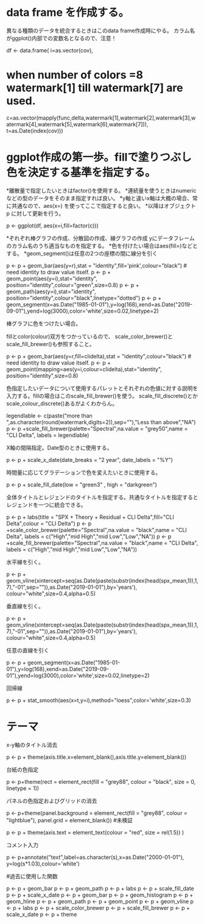 # data frame を作成する。
 異なる種類のデータを統合するときはこのdata frame作成時にやる。
 カラム名がggplot()内部での変数名となるので、注意！

df <- data.frame(
  i=as.vector(cov),
  # when number of colors =8 watermark[1] till watermark[7] are used.
  c=as.vector(mapply(func,delta,watermark[1],watermark[2],watermark[3],watermark[4],watermark[5],watermark[6],watermark[7])),
  t=as.Date(index(cov)))

# ggplot作成の第一歩。fillで塗りつぶし色を決定する基準を指定する。

*離散量で指定したいときはfactor()を使用する。
*連続量を使うときはnumericなどの型のデータをそのまま指定すれば良い。
*y軸と違いx軸は大概の場合、常に共通なので、aes(x=<column name of data frame>) を使ってここで指定すると良い。
*以降はオブジェクト p に対して更新を行う。

p <- ggplot(df, aes(x=i,fill=factor(c)))

*ぞれぞれ棒グラフの作成、分散図の作成、線グラフの作成 yにデータフレームのカラム名のうち適当なものを指定する。
*色を付けたい場合はaes(fill=<column name of data frame>)などとする。
*geom_segment()は任意の2つの座標の間に線分を引く

p <- p + geom_bar(aes(y=r),stat = "identity",fill='pink',colour="black") # need identity to draw value itself.
p <- p + geom_point(aes(y=i),stat="identity", position="identity",colour="green",size=0.8)
p <- p + geom_path(aes(y=i),stat="identity", position="identity",colour="black",linetype="dotted")
p <- p + geom_segment(x=as.Date("1985-01-01"),y=log(168),xend=as.Date("2019-09-01"),yend=log(3000),color='white',size=0.02,linetype=2)

棒グラフに色をつけたい場合。

fillとcolor(colour)双方をつかっているので、 scale_color_brewer()とscale_fill_brewer()も参照すること。

p <- p + geom_bar(aes(y=r,fill=clidelta),stat = "identity",colour="black") # need identity to draw value itself.
p <- p + geom_point(mapping=aes(y=i,colour=clidelta),stat="identity", position="identity",size=0.8)

色指定したいデータについて使用するパレットとそれぞれの色値に対する説明を入力する。fillの場合はこのscale_fill_brewer()を使う。
scale_fill_discrete()とかscale_colour_discrete()あるがよくわからん。

legendlable <- c(paste("more than ",as.character(round(watermark,digits=2)),sep=""),"Less than above","NA")
p <- p +scale_fill_brewer(palette="Spectral",na.value = "grey50",name = "CLI Delta", labels = legendlable)

X軸の間隔指定。Date型のときに使用する。

p <- p + scale_x_date(date_breaks = "2 year", date_labels = "%Y")

時間量に応じてグラデーションで色を変えたいときに使用する。

p <- p + scale_fill_date(low = "green3" , high = "darkgreen")

全体タイトルとレジェンドのタイトルを指定する。共通なタイトルを指定するとレジェンドを一つに統合できる。

p <- p + labs(title = "SPX + Theory + Residual + CLI Delta",fill="CLI Delta",colour = "CLI Delta")
p <- p +scale_color_brewer(palette="Spectral",na.value = "black",name = "CLI Delta", labels = c("High","mid High","mid Low","Low","NA"))
p <- p +scale_fill_brewer(palette="Spectral",na.value = "black",name = "CLI Delta", labels = c("High","mid High","mid Low","Low","NA"))

水平線を引く。

p <- p + geom_vline(xintercept=seq(as.Date(paste(substr(index(head(spx_mean,1)),1,7),"-01",sep="")),as.Date("2019-01-01"),by='years'), colour="white",size=0.4,alpha=0.5)

垂直線を引く。

p <- p + geom_vline(xintercept=seq(as.Date(paste(substr(index(head(spx_mean,1)),1,7),"-01",sep="")),as.Date("2019-01-01"),by='years'), colour="white",size=0.4,alpha=0.5)

任意の直線を引く

p <- p + geom_segment(x=as.Date("1985-01-01"),y=log(168),xend=as.Date("2019-09-01"),yend=log(3000),color='white',size=0.02,linetype=2)

回帰線

p <- p + stat_smooth(aes(x=t,y=i),method="loess",color='white',size=0.3)


# テーマ
x-y軸のタイトル消去

p <- p + theme(axis.title.x=element_blank(),axis.title.y=element_blank())

台紙の色指定

p <- p+theme(rect = element_rect(fill = "grey88",
                                  colour = "black",
                                  size = 0,
                                  linetype = 1))

パネルの色指定およびグリッドの消去

p <- p+theme(panel.background = element_rect(fill = "grey88",
                                              colour = "lightblue"),
             panel.grid = element_blank())
#未検証

p <- p + theme(axis.text = element_text(colour = "red", size = rel(1.5)) )

コメント入力

p <- p+annotate("text",label=as.character(s),x=as.Date("2000-01-01"), y=log(s*1.03),colour='white')

#過去に使用した関数

p <- p + geom_bar
p <- p + geom_path
p <- p + labs
p <- p + scale_fill_date
p <- p + scale_x_date
p <- p + geom_bar
p <- p + geom_histogram
p <- p + geom_hline
p <- p + geom_path
p <- p + geom_point
p <- p + geom_vline
p <- p + labs
p <- p + scale_color_brewer
p <- p + scale_fill_brewer
p <- p + scale_x_date
p <- p + theme
